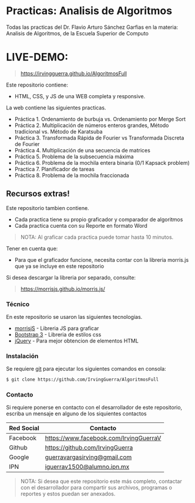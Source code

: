 # Practicas: Analisis de Algoritmos

Todas las practicas del Dr. Flavio Arturo Sánchez Garfias en la materia: Analisis de Algoritmos, de la Escuela Superior de Computo

# LIVE-DEMO: 
> https://irvingguerra.github.io/AlgoritmosFull

Este repositorio contiene: 
  - HTML, CSS, y JS de una WEB completa y responsive.

La web contiene las siguientes practicas.
  - Práctica 1. Ordenamiento de burbuja vs. Ordenamiento por Merge Sort
  - Práctica 2. Multiplicación de números enteros grandes, Método tradicional vs. Método de Karatsuba
  - Práctica 3. Transformada Rápida de Fourier vs Transformada Discreta de Fourier
  - Práctica 4. Multiplicación de una secuencia de matrices
  - Práctica 5. Problema de la subsecuencia máxima
  - Práctica 6. Problema de la mochila entera binaria (0/1 Kapsack problem)
  - Practica 7. Planificador de tareas
  - Práctica 8. Problema de la mochila fraccionada
  
## Recursos extras!

Este repositorio tambien contiene.

  - Cada practica tiene su propio graficador y comparador de algoritmos
  - Cada practica cuenta con su Reporte en formato Word

> NOTA: Al graficar cada practica puede tomar hasta 10 minutos.

Tener en cuenta que:
  - Para que el graficador funcione, necesita contar con la libreria morris.js que ya se incluye en este repositorio

Si desea descargar la libreria por separado, consulte: 

> https://morrisjs.github.io/morris.js/

### Técnico

En este repositorio se usaron las siguientes tecnologias.

* [morrisjS](https://morrisjs.github.io/morris.js/) - Libreria JS para graficar
* [Bootstrap 3](http://breakdance.io) - Libreria de estilos css
* [jQuery](https://jquery.com/) - Para mejor obtencion de elementos HTML
 
### Instalación

Se requiere [git](https://git-scm.com/) para ejecutar los siguientes comandos en consola:

```sh
$ git clone https://github.com/IrvingGuerra/AlgoritmosFull
```

### Contacto

Si requiere ponerse en contacto con el desarrollador de este repositorio, escriba un mensaje en alguno de los siquientes contactos

| Red Social | Contacto |
| ------ | ------ |
| Facebook | https://www.facebook.com/IrvingGuerraV|
| Github | https://github.com/IrvingGuerra |
| Google | guerravargasirving@gmail.com |
| IPN | iguerrav1500@alumno.ipn.mx |

 > NOTA: Si desea que este repositorio este más completo, contactar con el desarrollador para compartir sus archivos, programas o reportes y estos puedan ser anexados.
